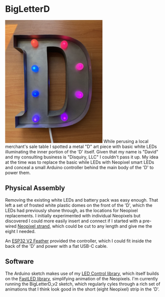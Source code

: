 # BigLetterD

<img src="./assets/BigLetterD.jpg" height="400" />
While perusing a local merchant's sale table I spotted a metal "D" art piece with basic white LEDs illuminating the inner portion of the 'D' itself.  Given that my name is "David" and my consulting business is "Disquiry, LLC" I couldn't pass it up.  My idea at the time was to replace the basic while LEDs with Neopixel smart LEDs and conceal a small Arduino controller behind the main body of the 'D' to power them.

## Physical Assembly
Removing the existing white LEDs and battery pack was easy enough.  That left a set of frosted white plastic domes on the front of the 'D', which the LEDs had previously shone through, as the locations for Neopixel replacements.  I initially experimented with individual Neopixels but discovered I could more easily insert and connect if I started with a pre-wired [Neopixel strand](https://www.adafruit.com/product/3631), which could be cut to any length and give me the eight I needed.  

An [ESP32 V2 Feather](https://www.adafruit.com/product/5438) provided the controller, which I could fit inside the back of the 'D' and power with a flat USB-C cable.

## Software
The Arduino sketch makes use of my [LED Control library](https://github.com/disquisitioner/LEDControl), which itself builds on the [FastLED library](https://github.com/FastLED/FastLED), simplifying animation of the Neopixels.  I'm currently running the BigLetterD_v2 sketch, which regularly cyles through a rich set of animations that I think look good in the short (eight Neopixel) strip in the 'D'.